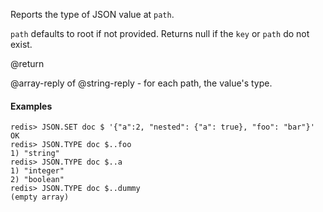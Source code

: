 Reports the type of JSON value at `path`.

`path` defaults to root if not provided. Returns null if the `key` or `path` do not exist.

@return

@array-reply of @string-reply - for each path, the value's type.

#### Examples

```
redis> JSON.SET doc $ '{"a":2, "nested": {"a": true}, "foo": "bar"}'
OK
redis> JSON.TYPE doc $..foo
1) "string"
redis> JSON.TYPE doc $..a
1) "integer"
2) "boolean"
redis> JSON.TYPE doc $..dummy
(empty array)
```

